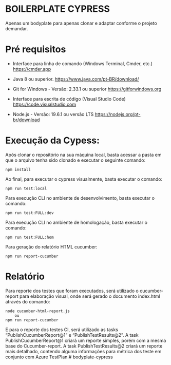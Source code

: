 # BOILERPLATE CYPRESS

Apenas um bodyplate para apenas clonar e adaptar conforme o projeto demandar.


# Pré requisitos

- Interface para linha de comando (Windows Terminal, Cmder, etc.)
    https://cmder.app

- Java 8 ou superior.
    https://www.java.com/pt-BR/download/
    
- Git for Windows -  Versão: 2.33.1 ou superior
    https://gitforwindows.org
    
- Interface para escrita de código (Visual Studio Code)
    https://code.visualstudio.com
    
- Node.js - Versão: 19.6.1 ou versão LTS
    https://nodejs.org/pt-br/download


# Execução da Cypess:

Após clonar o repositório na sua máquina local, basta acessar a pasta em que o arquivo tenha sido clonado e executar o seguinte comando:
```
npm install
```

Ao final, para executar o cypress visualmente, basta executar o comando:
```
npm run test:local
```

Para execução CLI no ambiente de desenvolvimento, basta executar o comando:
```
npm run test:FULL:dev
```

Para execução CLI no ambiente de homologação, basta executar o comando:
```
npm run test:FULL:hom
```

Para geração do relatório HTML cucumber:
```
npm run report-cucumber
```


# Relatório

Para reporte dos testes que foram executados, será utilizado o cucumber-report para elaboração visual, onde será gerado o documento index.html através do comando:
```
node cucumber-html-report.js
	ou
npm run report-cucumber
```
E para o reporte dos testes CI, será utilizado as tasks “PublishCucumberReport@1” e “PublishTestResults@2”. 
A task PublishCucumberReport@1 criará um reporte simples, porém com a mesma base do Cucumber-report.
A task PublishTestResults@2 criará um reporte mais detalhado, contendo alguma informações para métrica dos teste em conjunto com Azure TestPlan.# bodyplate-cypress
